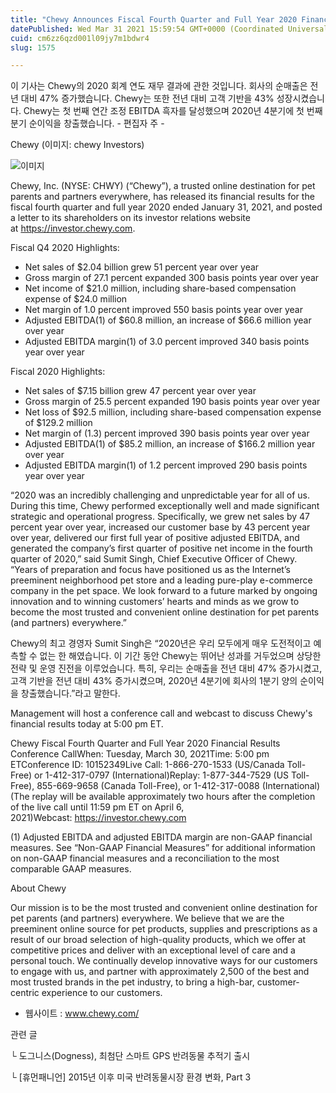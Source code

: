 ```yaml
---
title: "Chewy Announces Fiscal Fourth Quarter and Full Year 2020 Financial Results"
datePublished: Wed Mar 31 2021 15:59:54 GMT+0000 (Coordinated Universal Time)
cuid: cm6zz6qzd001l09jy7m1bdwr4
slug: 1575

---
```



이 기사는 Chewy의 2020 회계 연도 재무 결과에 관한 것입니다. 회사의 순매출은 전년 대비 47% 증가했습니다. Chewy는 또한 전년 대비 고객 기반을 43% 성장시켰습니다. Chewy는 첫 번째 연간 조정 EBITDA 흑자를 달성했으며 2020년 4분기에 첫 번째 분기 순이익을 창출했습니다. - 편집자 주 -

Chewy (이미지: chewy Investors)

![이미지](https://cdn.hashnode.com/res/hashnode/image/upload/v1739247719885/6001f0ef-643e-48e1-a13a-f2b5ef57e069.png)

Chewy, Inc. (NYSE: CHWY) (“Chewy”), a trusted online destination for pet parents and partners everywhere, has released its financial results for the fiscal fourth quarter and full year 2020 ended January 31, 2021, and posted a letter to its shareholders on its investor relations website at https://investor.chewy.com.

Fiscal Q4 2020 Highlights:

- Net sales of $2.04 billion grew 51 percent year over year
- Gross margin of 27.1 percent expanded 300 basis points year over year
- Net income of $21.0 million, including share-based compensation expense of $24.0 million
- Net margin of 1.0 percent improved 550 basis points year over year
- Adjusted EBITDA(1) of $60.8 million, an increase of $66.6 million year over year
- Adjusted EBITDA margin(1) of 3.0 percent improved 340 basis points year over year

Fiscal 2020 Highlights:

- Net sales of $7.15 billion grew 47 percent year over year
- Gross margin of 25.5 percent expanded 190 basis points year over year
- Net loss of $92.5 million, including share-based compensation expense of $129.2 million
- Net margin of (1.3) percent improved 390 basis points year over year
- Adjusted EBITDA(1) of $85.2 million, an increase of $166.2 million year over year
- Adjusted EBITDA margin(1) of 1.2 percent improved 290 basis points year over year

“2020 was an incredibly challenging and unpredictable year for all of us. During this time, Chewy performed exceptionally well and made significant strategic and operational progress. Specifically, we grew net sales by 47 percent year over year, increased our customer base by 43 percent year over year, delivered our first full year of positive adjusted EBITDA, and generated the company’s first quarter of positive net income in the fourth quarter of 2020,” said Sumit Singh, Chief Executive Officer of Chewy. “Years of preparation and focus have positioned us as the Internet’s preeminent neighborhood pet store and a leading pure-play e-commerce company in the pet space. We look forward to a future marked by ongoing innovation and to winning customers’ hearts and minds as we grow to become the most trusted and convenient online destination for pet parents (and partners) everywhere.”

Chewy의 최고 경영자 Sumit Singh은 “2020년은 우리 모두에게 매우 도전적이고 예측할 수 없는 한 해였습니다. 이 기간 동안 Chewy는 뛰어난 성과를 거두었으며 상당한 전략 및 운영 진전을 이루었습니다. 특히, 우리는 순매출을 전년 대비 47% 증가시켰고, 고객 기반을 전년 대비 43% 증가시켰으며, 2020년 4분기에 회사의 1분기 양의 순이익을 창출했습니다.”라고 말한다.

Management will host a conference call and webcast to discuss Chewy's financial results today at 5:00 pm ET.

Chewy Fiscal Fourth Quarter and Full Year 2020 Financial Results Conference CallWhen: Tuesday, March 30, 2021Time: 5:00 pm ETConference ID: 10152349Live Call: 1-866-270-1533 (US/Canada Toll-Free) or 1-412-317-0797 (International)Replay: 1-877-344-7529 (US Toll-Free), 855-669-9658 (Canada Toll-Free), or 1-412-317-0088 (International)(The replay will be available approximately two hours after the completion of the live call until 11:59 pm ET on April 6, 2021)Webcast: https://investor.chewy.com

(1) Adjusted EBITDA and adjusted EBITDA margin are non-GAAP financial measures. See “Non-GAAP Financial Measures” for additional information on non-GAAP financial measures and a reconciliation to the most comparable GAAP measures.

About Chewy

Our mission is to be the most trusted and convenient online destination for pet parents (and partners) everywhere. We believe that we are the preeminent online source for pet products, supplies and prescriptions as a result of our broad selection of high-quality products, which we offer at competitive prices and deliver with an exceptional level of care and a personal touch. We continually develop innovative ways for our customers to engage with us, and partner with approximately 2,500 of the best and most trusted brands in the pet industry, to bring a high-bar, customer-centric experience to our customers.

- 웹사이트 : www.chewy.com/

관련 글

└ 도그니스(Dogness), 최첨단 스마트 GPS 반려동물 추적기 출시

└ [휴먼패니언] 2015년 이후 미국 반려동물시장 환경 변화, Part 3